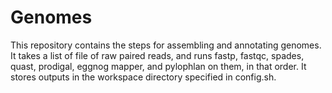 # Genomes

This repository contains the steps for assembling and annotating genomes. It takes a list of file of raw paired reads, and runs fastp, fastqc, spades,
quast, prodigal, eggnog mapper, and pylophlan on them, in that order. It stores outputs in the workspace directory specified in config.sh.
